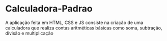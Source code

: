 # Calculadora-Padrao
A aplicação feita em HTML, CSS e JS consiste na criação de uma calculadora que realiza contas aritméticas básicas como soma, subtração, divisão e multiplicação
